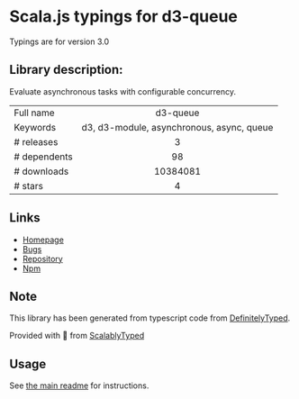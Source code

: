 
# Scala.js typings for d3-queue

Typings are for version 3.0

## Library description:
Evaluate asynchronous tasks with configurable concurrency.

|                    |                 |
| ------------------ | :-------------: |
| Full name          | d3-queue |
| Keywords           | d3, d3-module, asynchronous, async, queue |
| # releases         | 3 |
| # dependents       | 98 |
| # downloads        | 10384081 |
| # stars            | 4 |

## Links
- [Homepage](https://d3js.org/d3-queue/)
- [Bugs](https://github.com/d3/d3-queue/issues)
- [Repository](https://github.com/d3/d3-queue)
- [Npm](https://www.npmjs.com/package/d3-queue)
    


## Note
This library has been generated from typescript code from [DefinitelyTyped](https://definitelytyped.org).

Provided with :purple_heart: from [ScalablyTyped](https://github.com/oyvindberg/ScalablyTyped)

## Usage
See [the main readme](../../readme.md) for instructions.



